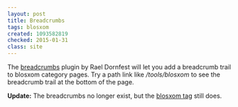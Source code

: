 ```yaml
---
layout: post
title: Breadcrumbs
tags: blosxom
created: 1093582819
checked: 2015-01-31
class: site
---
```

 The [breadcrumbs](http://www.blosxom.com/plugins/display/breadcrumbs.htm) plugin by Rael Dornfest will let you add a breadcrumb trail to blosxom category pages.  Try a path link like <em>/tools/blosxom</em> to see the breadcrumb trail at the bottom of the page.

**Update:** The breadcrumbs no longer exist, but the [blosxom tag](/blog/tags/blosxom/) still does.
